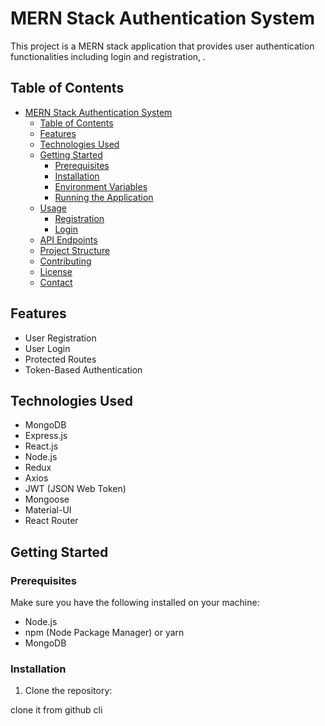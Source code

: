 # MERN Stack Authentication System

This project is a MERN stack application that provides user authentication functionalities including login and registration, . 

## Table of Contents

- [MERN Stack Authentication System](#mern-stack-authentication-system)
  - [Table of Contents](#table-of-contents)
  - [Features](#features)
  - [Technologies Used](#technologies-used)
  - [Getting Started](#getting-started)
    - [Prerequisites](#prerequisites)
    - [Installation](#installation)
    - [Environment Variables](#environment-variables)
    - [Running the Application](#running-the-application)
  - [Usage](#usage)
    - [Registration](#registration)
    - [Login](#login)
  - [API Endpoints](#api-endpoints)
  - [Project Structure](#project-structure)
  - [Contributing](#contributing)
  - [License](#license)
  - [Contact](#contact)

## Features

- User Registration
- User Login
- Protected Routes
- Token-Based Authentication


## Technologies Used

- MongoDB
- Express.js
- React.js
- Node.js
- Redux
- Axios
- JWT (JSON Web Token)
- Mongoose
- Material-UI
- React Router

## Getting Started

### Prerequisites

Make sure you have the following installed on your machine:

- Node.js
- npm (Node Package Manager) or yarn
- MongoDB

### Installation

1. Clone the repository:

clone it from github cli
